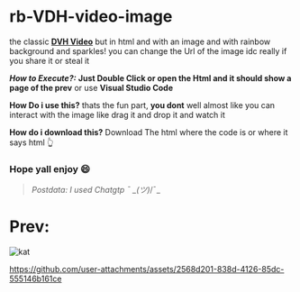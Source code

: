 # rb-VDH-video-image
the classic [**DVH Video**](https://www.youtube.com/watch?v=5mGuCdlCcNM) but in html and with an image and with rainbow background and sparkles! you can change the Url of the image idc really if you share it or steal it 

***How to Execute?:***
**Just Double Click or open the Html and it should show a page of the prev** or use **Visual Studio Code**

**How Do i use this?**
thats the fun part, **you dont** well almost like you can interact with the image like drag it and drop it and watch it 

**How do i download this?**
Download The html where the code is or where it says html 👆

### Hope yall enjoy 😄

> _Postdata: I used Chatgtp ¯ \_(ツ)_/¯_

# Prev:
![kat](https://github.com/user-attachments/assets/cfd95fa1-9841-4b0f-b8f2-aa75c0694955)

https://github.com/user-attachments/assets/2568d201-838d-4126-85dc-555146b161ce
